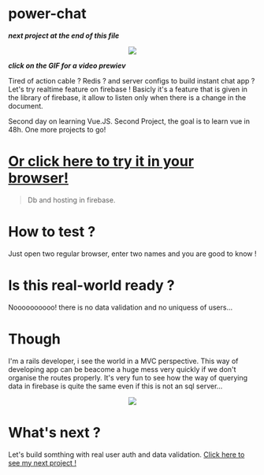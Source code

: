 # power-chat
***next project at the end of this file***
<p align="center">
<a href="https://res.cloudinary.com/duydvdaxd/video/upload/v1584299293/Vue-Sprint/powerChat_t7byig.mp4"><img src="https://res.cloudinary.com/duydvdaxd/image/upload/v1584299628/Vue-Sprint/powerChat_e38uio.gif"></a>
</p>

***click on the GIF for a video prewiev***

Tired of action cable ? Redis ? and server configs to build instant chat app ?
Let's try realtime feature on firebase !
Basicly it's a feature that is given in the library of firebase, it allow to listen only when there is a change in the document.

Second day on learning Vue.JS.
Second Project, the goal is to learn vue in 48h.
One more projects to go!

# <a class='text-center' href="https://power-chat-vue.firebaseapp.com">Or click here to try it in your browser!</a>

> Db and hosting in firebase.

# How to test ?

Just open two regular browser, enter two names and you are good to know !

# Is this real-world ready ?

Noooooooooo! there is no data validation and no uniquess of users...

# Though

I'm a rails developer, i see the world in a MVC perspective.
This way of developing app can be beacome a huge mess very quickly if we don't organise the routes properly.
It's very fun to see how the way of querying data in firebase is quite the same even if this is not an sql server...

<p align="center">
<img src="https://g1f.fr/image/1529503588-fuck-this-raf-je-m-en-fous.gif">
</p>

# What's next ?

Let's build somthing with real user auth and data validation. 
<a class='text-center' href="https://github.com/letItCurl/what-is-my-stack">Click here to see my next project !</a>





